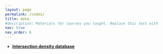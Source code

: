 ```yaml
---
layout: page
permalink: /codes/
title: data
#description: Materials for courses you taught. Replace this text with your description.
nav: true
nav_order: 6
---
```


* **[Intersection density database](/projects/3_project/)**

